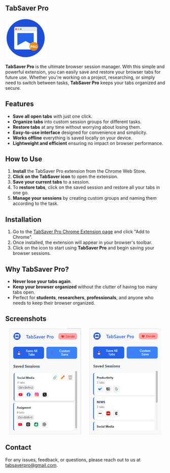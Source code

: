 ## TabSaver Pro

![TabSaver Pro Logo](https://raw.githubusercontent.com/Minix-Lab/TabSaver-Pro/main/TabSaverPro%20logo128.png)

**TabSaver Pro** is the ultimate browser session manager. With this simple and powerful extension, you can easily save and restore your browser tabs for future use. Whether you're working on a project, researching, or simply need to switch between tasks, **TabSaver Pro** keeps your tabs organized and secure.


## Features

- **Save all open tabs** with just one click.  
- **Organize tabs** into custom session groups for different tasks.  
- **Restore tabs** at any time without worrying about losing them.  
- **Easy-to-use interface** designed for convenience and simplicity.  
- **Works offline** everything is saved locally on your device.  
- **Lightweight and efficient** ensuring no impact on browser performance.  

## How to Use

1. **Install** the TabSaver Pro extension from the Chrome Web Store.  
2. **Click on the TabSaver icon** to open the extension.  
3. **Save your current tabs** to a session.  
4. To **restore tabs**, click on the saved session and restore all your tabs in one go.  
5. **Manage your sessions** by creating custom groups and naming them according to the task.  

## Installation

1. Go to the [TabSaver Pro Chrome Extension page](#) and click "Add to Chrome".  
2. Once installed, the extension will appear in your browser's toolbar.  
3. Click on the icon to start using **TabSaver Pro** and begin saving your browser sessions.  

## Why TabSaver Pro?

- **Never lose your tabs again**.  
- **Keep your browser organized** without the clutter of having too many tabs open.  
- Perfect for **students**, **researchers**, **professionals**, and anyone who needs to keep their browser organized.

## Screenshots

<div style="display: flex; justify-content: space-around;">
  <img src="https://github.com/Minix-Lab/TabSaver-Pro/blob/main/TabSaver%20Pro%20Demo.png?raw=true" width="45%" />
  <img src="https://github.com/Minix-Lab/TabSaver-Pro/blob/main/TabSaver%20Pro%20Demo2.png?raw=true" width="45%" />
</div>

## Contact

For any issues, feedback, or questions, please reach out to us at [tabsaverpro@gmail.com](mailto:tabsaverpro@gmail.com).  
